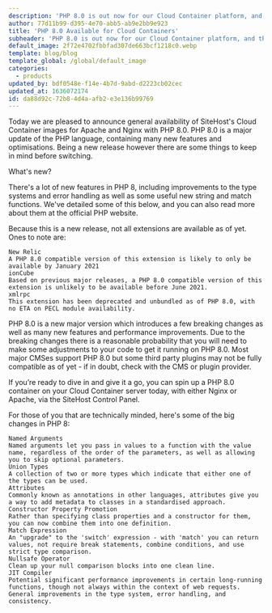 ```yaml
---
description: 'PHP 8.0 is out now for our Cloud Container platform, and there''s a few things to know before you dive in.'
author: 77d11b99-d395-4e70-abb5-ab9e2bb9e923
title: 'PHP 8.0 Available for Cloud Containers'
subheader: 'PHP 8.0 is out now for our Cloud Container platform, and there''s a few things to know before you dive in.'
default_image: 2f72e4702fbbfad307de663bcf1218c0.webp
template: blog/blog
template_global: /global/default_image
categories:
  - products
updated_by: bdf0548e-f14e-4b7d-9abd-d2223cb02cec
updated_at: 1636072174
id: da88d92c-72b8-4d4a-afb2-e3e136b99769
---
```

Today we are pleased to announce general availability of SiteHost's Cloud Container images for Apache and Nginx with PHP 8.0. PHP 8.0 is a major update of the PHP language, containing many new features and optimisations. Being a new release however there are some things to keep in mind before switching.

What's new?

There's a lot of new features in PHP 8, including improvements to the type systems and error handling as well as some useful new string and match functions. We've detailed some of this below, and you can also read more about them at the official PHP website.

Because this is a new release, not all extensions are available as of yet. Ones to note are:

    New Relic
    A PHP 8.0 compatible version of this extension is likely to only be available by January 2021
    ionCube
    Based on previous major releases, a PHP 8.0 compatible version of this extension is unlikely to be available before June 2021.
    xmlrpc
    This extension has been deprecated and unbundled as of PHP 8.0, with no ETA on PECL module availability.

PHP 8.0 is a new major version which introduces a few breaking changes as well as many new features and performance improvements. Due to the breaking changes there is a reasonable probability that you will need to make some adjustments to your code to get it running on PHP 8.0. Most major CMSes support PHP 8.0 but some third party plugins may not be fully compatible as of yet - if in doubt, check with the CMS or plugin provider.

If you’re ready to dive in and give it a go, you can spin up a PHP 8.0 container on your Cloud Container server today, with either Nginx or Apache, via the SiteHost Control Panel.

For those of you that are technically minded, here's some of the big changes in PHP 8:

    Named Arguments
    Named arguments let you pass in values to a function with the value name, regardless of the order of the parameters, as well as allowing you to skip optional parameters.
    Union Types
    A collection of two or more types which indicate that either one of the types can be used.
    Attributes
    Commonly known as annotations in other languages, attributes give you a way to add metadata to classes in a standardised approach.
    Constructor Property Promotion
    Rather than specifying class properties and a constructor for them, you can now combine them into one definition.
    Match Expression
    An "upgrade" to the 'switch' expression - with 'match' you can return values, not require break statements, combine conditions, and use strict type comparison.
    Nullsafe Operator
    Clean up your null comparison blocks into one clean line.
    JIT Compiler
    Potential significant performance improvements in certain long-running functions, though not always within the context of web requests.
    General improvements in the type system, error handling, and consistency.
